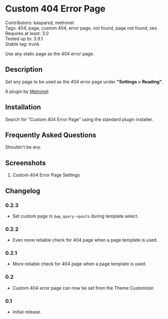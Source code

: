 # Custom 404 Error Page

Contributors: kasparsd, metronet   
Tags: 404, page, custom 404, error page, not found, page not found, seo   
Requires at least: 3.0   
Tested up to: 3.9.1   
Stable tag: trunk

Use any static page as the 404 error page.


## Description

Set any page to be used as the 404 error page under **"Settings > Reading"**.

A plugin by [Metronet](http://metronet.no)


## Installation

Search for "Custom 404 Error Page" using the standard plugin installer.


## Frequently Asked Questions

Shouldn't be any.


## Screenshots

1. Custom 404 Error Page Settings


## Changelog

### 0.2.3
* Set custom page in `$wp_query->posts` during template select.

### 0.2.2
* Even more reliable check for 404 page when a page template is used.

### 0.2.1
* More reliable check for 404 page when a page template is used.

### 0.2
* Custom 404 error page can now be set from the Theme Customizer.

### 0.1
* Initial release.
